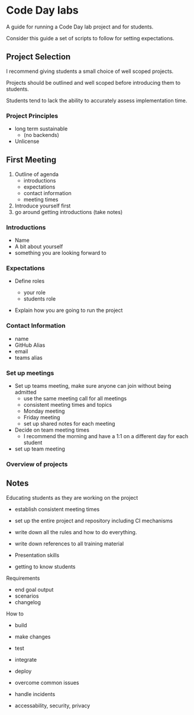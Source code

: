 # Code Day labs

A guide for running a Code Day lab project and for students.

Consider this guide a set of scripts to follow for setting expectations.

## Project Selection

I recommend giving students a small choice of well scoped projects.

Projects should be outlined and well scoped before introducing them to students.

Students tend to lack the ability to accurately assess implementation time.

### Project Principles

- long term sustainable
    - (no backends)
- Unlicense

## First Meeting

1. Outline of agenda
    - introductions
    - expectations
    - contact information
    - meeting times
1. Introduce yourself first
1. go around getting introductions (take notes)

### Introductions

- Name
- A bit about yourself
- something you are looking forward to

### Expectations

- Define roles
    - your role
    - students role

- Explain how you are going to run the project

### Contact Information

- name
- GitHub Alias
- email
- teams alias

### Set up meetings

- Set up teams meeting, make sure anyone can join without being admitted
    - use the same meeting call for all meetings
    - consistent meeting times and topics
    - Monday meeting
    - Friday meeting
    - set up shared notes for each meeting
- Decide on team meeting times
    - I recommend the morning and have a 1:1 on a different day for each student
- set up team meeting

### Overview of projects


## Notes

Educating students as they are working on the project

- establish consistent meeting times
- set up the entire project and repository including CI mechanisms
- write down all the rules and how to do everything.
- write down references to all training material
- Presentation skills


- getting to know students

Requirements

- end goal output
- scenarios
- changelog

How to

- build
- make changes
- test
- integrate
- deploy

- overcome common issues

- handle incidents
- accessability, security, privacy


